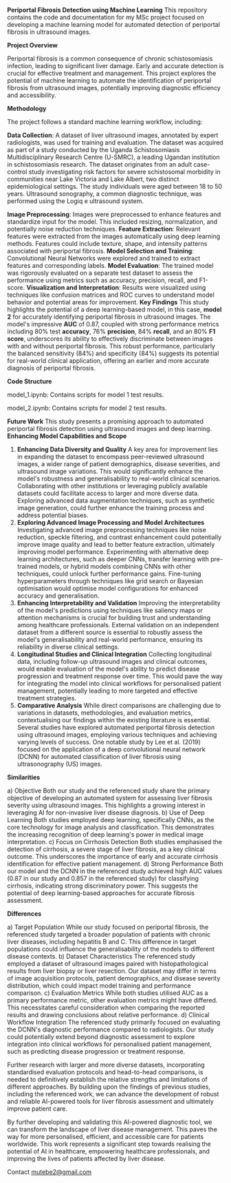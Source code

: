 **Periportal Fibrosis Detection using Machine Learning**
This repository contains the code and documentation for my MSc project focused on developing a machine learning model for automated detection of periportal fibrosis in ultrasound images.

**Project Overview**

Periportal fibrosis is a common consequence of chronic schistosomiasis infection, leading to significant liver damage. Early and accurate detection is crucial for effective treatment and management. This project explores the potential of machine learning to automate the identification of periportal fibrosis from ultrasound images, potentially improving diagnostic efficiency and accessibility.

**Methodology**

The project follows a standard machine learning workflow, including:

**Data Collection**: A dataset of liver ultrasound images, annotated by expert radiologists, was used for training and evaluation. The dataset was acquired as part of a study conducted by the Uganda Schistosomiasis Multidisciplinary Research Centre (U-SMRC), a leading Ugandan institution in schistosomiasis research. The dataset originates from an adult case-control study investigating risk factors for severe schistosomal morbidity in communities near Lake Victoria and Lake Albert, two distinct epidemiological settings. The study individuals were aged between 18 to 50 years. Ultrasound sonography, a common diagnostic technique, was performed using the Logiq e ultrasound system.

**Image Preprocessing**: Images were preprocessed to enhance features and standardize input for the model. This included resizing, normalization, and potentially noise reduction techniques.
**Feature Extraction**: Relevant features were extracted from the images automatically using deep learning methods. Features could include texture, shape, and intensity patterns associated with periportal fibrosis.
**Model Selection and Training**: Convolutional Neural Networks were explored and trained to extract features and corresponding labels.
**Model Evaluation**: The trained model was rigorously evaluated on a separate test dataset to assess the performance using metrics such as accuracy, precision, recall, and F1-score.
**Visualization and Interpretation**: Results were visualized using techniques like confusion matrices and ROC curves to understand model behavior and potential areas for improvement.
**Key Findings**
This study highlights the potential of a deep learning-based model, in this case, **model 2** for accurately identifying periportal fibrosis in ultrasound images. The model's impressive **AUC** of 0.87, coupled with strong performance metrics including 80% test **accuracy**, 76% **precision**, 84% **recall**, and an 80% **F1 score**, underscores its ability to effectively discriminate between images with and without periportal fibrosis. 
This robust performance, particularly the balanced sensitivity (84%) and specificity (84%) suggests its potential for real-world clinical application, offering an earlier and more accurate diagnosis of periportal fibrosis.


**Code Structure**

model_1.ipynb: Contains scripts for  model 1 test results.

model_2.ipynb: Contains scripts for  model 2 test results.


**Future Work**
This study presents a promising approach to automated periportal fibrosis detection using ultrasound images and deep learning. 
**Enhancing Model Capabilities and Scope**
1.	**Enhancing Data Diversity and Quality**
A key area for improvement lies in expanding the dataset to encompass peer-reviewed ultrasound images, a wider range of patient demographics, disease severities, and ultrasound image variations. This would significantly enhance the model's robustness and generalisability to real-world clinical scenarios. Collaborating with other institutions or leveraging publicly available datasets could facilitate access to larger and more diverse data. Exploring advanced data augmentation techniques, such as synthetic image generation, could further enhance the training process and address potential biases.
2.	**Exploring Advanced Image Processing and Model Architectures**
Investigating advanced image preprocessing techniques like noise reduction, speckle filtering, and contrast enhancement could potentially improve image quality and lead to better feature extraction, ultimately improving model performance. Experimenting with alternative deep learning architectures, such as deeper CNNs, transfer learning with pre-trained models, or hybrid models combining CNNs with other techniques, could unlock further performance gains. Fine-tuning hyperparameters through techniques like grid search or Bayesian optimisation would optimise model configurations for enhanced accuracy and generalisation.
3.	**Enhancing Interpretability and Validation**
Improving the interpretability of the model's predictions using techniques like saliency maps or attention mechanisms is crucial for building trust and understanding among healthcare professionals. External validation on an independent dataset from a different source is essential to robustly assess the model's generalisability and real-world performance, ensuring its reliability in diverse clinical settings.
4.	**Longitudinal Studies and Clinical Integration**
Collecting longitudinal data, including follow-up ultrasound images and clinical outcomes, would enable evaluation of the model's ability to predict disease progression and treatment response over time. This would pave the way for integrating the model into clinical workflows for personalised patient management, potentially leading to more targeted and effective treatment strategies.
5.	**Comparative Analysis**
While direct comparisons are challenging due to variations in datasets, methodologies, and evaluation metrics, contextualising our findings within the existing literature is essential. Several studies have explored automated periportal fibrosis detection using ultrasound images, employing various techniques and achieving varying levels of success. One notable study by Lee et al. (2019) focused on the application of a deep convolutional neural network (DCNN) for automated classification of liver fibrosis using ultrasonography (US) images.

**Similarities**

a)	Objective
Both our study and the referenced study share the primary objective of developing an automated system for assessing liver fibrosis severity using ultrasound images. This highlights a growing interest in leveraging AI for non-invasive liver disease diagnosis.
b)	Use of Deep Learning 
Both studies employed deep learning, specifically CNNs, as the core technology for image analysis and classification. This demonstrates the increasing recognition of deep learning's power in medical image interpretation.
c)	Focus on Cirrhosis Detection
Both studies emphasised the detection of cirrhosis, a severe stage of liver fibrosis, as a key clinical outcome. This underscores the importance of early and accurate cirrhosis identification for effective patient management.
d)	Strong Performance
Both our model and the DCNN in the referenced study achieved high AUC values (0.87 in our study and 0.857 in the referenced study) for classifying cirrhosis, indicating strong discriminatory power. This suggests the potential of deep learning-based approaches for accurate fibrosis assessment.

**Differences**

a)	Target Population
 While our study focused on periportal fibrosis, the referenced study targeted a broader population of patients with chronic liver diseases, including hepatitis B and C. This difference in target populations could influence the generalisability of the models to different disease contexts.
b)	Dataset Characteristics
The referenced study employed a dataset of ultrasound images paired with histopathological results from liver biopsy or liver resection. Our dataset may differ in terms of image acquisition protocols, patient demographics, and disease severity distribution, which could impact model training and performance comparison.
c)	Evaluation Metrics
While both studies utilised AUC as a primary performance metric, other evaluation metrics might have differed. This necessitates careful consideration when comparing the reported results and drawing conclusions about relative performance.
d)	Clinical Workflow Integration
The referenced study primarily focused on evaluating the DCNN's diagnostic performance compared to radiologists. Our study could potentially extend beyond diagnostic assessment to explore integration into clinical workflows for personalised patient management, such as predicting disease progression or treatment response.

Further research with larger and more diverse datasets, incorporating standardised evaluation protocols and head-to-head comparisons, is needed to definitively establish the relative strengths and limitations of different approaches. By building upon the findings of previous studies, including the referenced work, we can advance the development of robust and reliable AI-powered tools for liver fibrosis assessment and ultimately improve patient care.

By further developing and validating this AI-powered diagnostic tool, we can transform the landscape of liver disease management. This paves the way for more personalised, efficient, and accessible care for patients worldwide. This work represents a significant step towards realising the potential of AI in healthcare, empowering healthcare professionals, and improving the lives of patients affected by liver disease.


Contact
mutebe2@gmail.com

